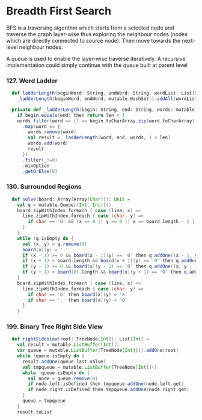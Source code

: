 # Breadth First Search
BFS is a traversing algorithm which starts from a selected node and traverse the graph layer-wise thus exploring the neighbour nodes (nodes which are directly connected to source node). 
Then move towards the next-level neighbour nodes. 

A queue is used to enable the layer-wise traverse iteratively. 
A recursive implementation could simply continue with the queue built at parent level

### 127. Word Ladder
```scala
  def ladderLength(beginWord: String, endWord: String, wordList: List[String]): Int =
    _ladderLength(beginWord, endWord, mutable.HashSet().addAll(wordList), 0)

  private def _ladderLength(begin: String, end: String, words: mutable.HashSet[String], len: Int): Int =
    if begin.equals(end) then return len + 1
    words.filter(word => {1 == begin.toCharArray.zip(word.toCharArray).filter { (c1, c2) => {c1 != c2}}.length})
      .map(word => {
        words.remove(word)
        val result = _ladderLength(word, end, words, 1 + len)
        words.add(word)
        result
      })
      .filter(_!=0)
      .minOption
      .getOrElse(0)
```

### 130. Surrounded Regions
```scala
  def solve(board: Array[Array[Char]]): Unit =
    val q = mutable.Queue[(Int, Int)]()
    board.zipWithIndex.foreach { case (line, x) =>
      line.zipWithIndex.foreach { case (char, y) =>
        if char == 'O' && (x == 0 || y == 0 || x == board.length - 1 || y == board(0).length - 1) then q.addOne((x, y))
      }
    }
    while !q.isEmpty do {
      val (x, y) = q.remove(0)
      board(x)(y) = '.'
      if (x - 1) >= 0 && board(x - 1)(y) == 'O' then q.addOne((x - 1, y))
      if (x + 1) < board.length && board(x + 1)(y) == 'O' then q.addOne(x + 1, y)
      if (y - 1) >= 0 && board(x)(y - 1) == 'O' then q.addOne((x, y - 1))
      if (y + 1) < board(0).length && board(x)(y + 1) == 'O' then q.addOne(x, y + 1)
    }
    board.zipWithIndex.foreach { case (line, x) =>
      line.zipWithIndex.foreach { case (char, y) =>
        if char == 'O' then board(x)(y) = 'X'
        if char == '.' then board(x)(y) = 'O'
      }
    }
```

### 199. Binary Tree Right Side View
```scala
  def rightSideView(root: TreeNode[Int]): List[Int] =
    val result = mutable.ListBuffer[Int]()
    var queue = mutable.ListBuffer[TreeNode[Int]]().addOne(root)
    while !queue.isEmpty do {
      result.addOne(queue.last.value)
      val tmpqueue = mutable.ListBuffer[TreeNode[Int]]()
      while !queue.isEmpty do {
        val node = queue.remove(0)
        if node.left.isDefined then tmpqueue.addOne(node.left.get)
        if node.right.isDefined then tmpqueue.addOne(node.right.get)
      }
      queue = tmpqueue
    }
    result.toList
```